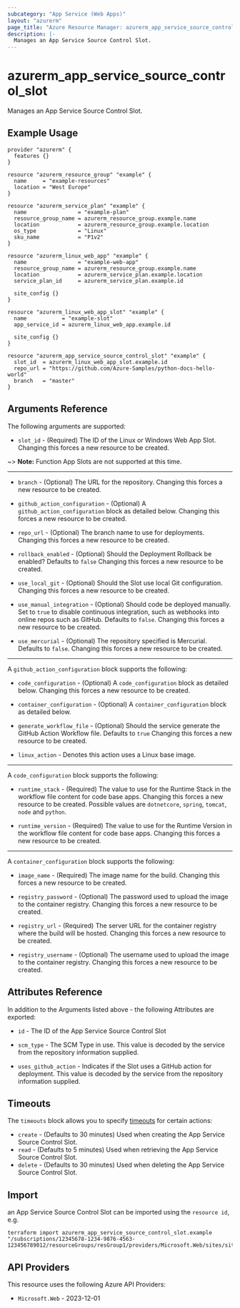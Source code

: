 ```yaml
---
subcategory: "App Service (Web Apps)"
layout: "azurerm"
page_title: "Azure Resource Manager: azurerm_app_service_source_control_slot"
description: |-
  Manages an App Service Source Control Slot.
---
```


# azurerm_app_service_source_control_slot

Manages an App Service Source Control Slot.

## Example Usage

```hcl
provider "azurerm" {
  features {}
}

resource "azurerm_resource_group" "example" {
  name     = "example-resources"
  location = "West Europe"
}

resource "azurerm_service_plan" "example" {
  name                = "example-plan"
  resource_group_name = azurerm_resource_group.example.name
  location            = azurerm_resource_group.example.location
  os_type             = "Linux"
  sku_name            = "P1v2"
}

resource "azurerm_linux_web_app" "example" {
  name                = "example-web-app"
  resource_group_name = azurerm_resource_group.example.name
  location            = azurerm_service_plan.example.location
  service_plan_id     = azurerm_service_plan.example.id

  site_config {}
}

resource "azurerm_linux_web_app_slot" "example" {
  name           = "example-slot"
  app_service_id = azurerm_linux_web_app.example.id

  site_config {}
}

resource "azurerm_app_service_source_control_slot" "example" {
  slot_id  = azurerm_linux_web_app_slot.example.id
  repo_url = "https://github.com/Azure-Samples/python-docs-hello-world"
  branch   = "master"
}

```

## Arguments Reference

The following arguments are supported:

* `slot_id` - (Required) The ID of the Linux or Windows Web App Slot. Changing this forces a new resource to be created.

~> **Note:** Function App Slots are not supported at this time.

---

* `branch` - (Optional) The URL for the repository. Changing this forces a new resource to be created.

* `github_action_configuration` - (Optional) A `github_action_configuration` block as detailed below. Changing this forces a new resource to be created.

* `repo_url` - (Optional) The branch name to use for deployments. Changing this forces a new resource to be created.

* `rollback_enabled` - (Optional) Should the Deployment Rollback be enabled? Defaults to `false` Changing this forces a new resource to be created.

* `use_local_git` - (Optional) Should the Slot use local Git configuration. Changing this forces a new resource to be created.

* `use_manual_integration` - (Optional) Should code be deployed manually. Set to `true` to disable continuous integration, such as webhooks into online repos such as GitHub. Defaults to `false`. Changing this forces a new resource to be created.

* `use_mercurial` - (Optional) The repository specified is Mercurial. Defaults to `false`. Changing this forces a new resource to be created.

---

A `github_action_configuration` block supports the following:

* `code_configuration` - (Optional) A `code_configuration` block as detailed below. Changing this forces a new resource to be created.

* `container_configuration` - (Optional) A `container_configuration` block as detailed below.

* `generate_workflow_file` - (Optional) Should the service generate the GitHub Action Workflow file. Defaults to `true` Changing this forces a new resource to be created.

* `linux_action` - Denotes this action uses a Linux base image.

---

A `code_configuration` block supports the following:

* `runtime_stack` - (Required) The value to use for the Runtime Stack in the workflow file content for code base apps. Changing this forces a new resource to be created. Possible values are `dotnetcore`, `spring`, `tomcat`, `node` and `python`.

* `runtime_version` - (Required) The value to use for the Runtime Version in the workflow file content for code base apps. Changing this forces a new resource to be created.

---

A `container_configuration` block supports the following:

* `image_name` - (Required) The image name for the build. Changing this forces a new resource to be created.

* `registry_password` - (Optional) The password used to upload the image to the container registry. Changing this forces a new resource to be created.

* `registry_url` - (Required) The server URL for the container registry where the build will be hosted. Changing this forces a new resource to be created.

* `registry_username` - (Optional) The username used to upload the image to the container registry. Changing this forces a new resource to be created.

## Attributes Reference

In addition to the Arguments listed above - the following Attributes are exported:

* `id` - The ID of the App Service Source Control Slot

* `scm_type` - The SCM Type in use. This value is decoded by the service from the repository information supplied.

* `uses_github_action` - Indicates if the Slot uses a GitHub action for deployment. This value is decoded by the service from the repository information supplied.

## Timeouts

The `timeouts` block allows you to specify [timeouts](https://developer.hashicorp.com/terraform/language/resources/configure#define-operation-timeouts) for certain actions:

* `create` - (Defaults to 30 minutes) Used when creating the App Service Source Control Slot.
* `read` - (Defaults to 5 minutes) Used when retrieving the App Service Source Control Slot.
* `delete` - (Defaults to 30 minutes) Used when deleting the App Service Source Control Slot.

## Import

an App Service Source Control Slot can be imported using the `resource id`, e.g.

```shell
terraform import azurerm_app_service_source_control_slot.example "/subscriptions/12345678-1234-9876-4563-123456789012/resourceGroups/resGroup1/providers/Microsoft.Web/sites/site1/slots/slot1"
```

## API Providers
<!-- This section is generated, changes will be overwritten -->
This resource uses the following Azure API Providers:

* `Microsoft.Web` - 2023-12-01
